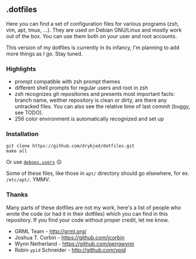 ## .dotfiles

Here you can find a set of configuration files for various programs (zsh, vim,
apt, tmux, ...).  They are used on Debian GNU/Linux and mostly
work out of the box. You can use them both on your user and root accounts.

This version of my dotfiles is currently in its infancy, I'm planning to add
more things as I go. Stay tuned.

### Highlights

* prompt compatible with zsh prompt themes
* different shell prompts for regular users and root in zsh
* zsh recognizes git repositories and presents most important facts: branch
  name, weither repository is clean or dirty, are there any untracked files.
  You can also see the relative time of last commit (buggy, see TODO).
* 256 color environment is automatically recognized and set up

### Installation

```Shell
git clone https://github.com/drybjed/dotfiles.git
make all
```

Or use [`debops.users`](http://galaxy.ansible.com/debops/users) :wink:

Some of these files, like those in `apt/` directory should go elsewhere, for ex. `/etc/apt/`. YMMV.

### Thanks

Many parts of these dotfiles are not my work, here's a list of people who
wrote the code (or had it in their dotfiles) which you can find in this
repository. If you find your code without proper credit, let me know.

* GRML Team - http://grml.org/
* Joshua T. Corbin - https://github.com/jcorbin
* Wynn Netherland - https://github.com/pengwynn
* Robin `ypid` Schneider - http://github.com/ypid
